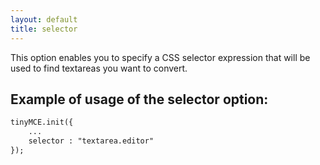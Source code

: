 ```yaml
---
layout: default
title: selector
---
```


This option enables you to specify a CSS selector expression that will be used to find textareas you want to convert.

## Example of usage of the selector option:

```html
tinyMCE.init({
	...
	selector : "textarea.editor"
});
```
